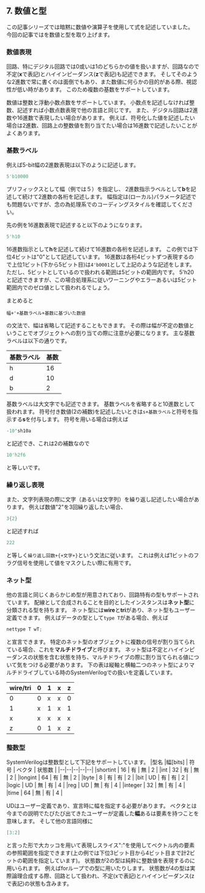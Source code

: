## 7. 数値と型

この記事シリーズでは暗黙に数値や演算子を使用して式を記述していました。
今回の記事ではを数値と型を取り上げます。

### 数値表現

回路、特にデジタル回路では0或いは1のどちらかの値を扱いますが、回路なので不定(**x**で表記)とハイインピーダンス(**z**で表記)も記述できます。
そしてそのような2進数で常に書くのは面倒でもあり、また数値に何らかの目的がある際、視認性が低い時があります。
このため複数の基数をサポートしています。

数値は整数と浮動小数点数をサポートしています。
小数点を記述しなければ整数、記述すれば小数点数表現で他の言語と同じです。
また、デジタル回路は2進数や16進数で表現したい場合があります。
例えば、符号化した値を記述したい場合は2進数、回路上の整数値を割り当てたい場合は16進数で記述したいことがよくあります。

### 基数ラベル

例えば5-bit幅の2進数表現は以下のように記述します。
```verilog
5'b10000
```
プリフィックスとして幅（例では５）を指定し、 2進数指示ラベルとして**b**を記述して続けて2進数の各桁を記述します。
幅指定は(ローカル)パラメータ記述でも問題ないですが、念の為処理系でのコーディングスタイルを確認してください。

先の例を16進数表現で記述すると以下のようになります。
```verilog
5'h10
```
16進数指示として**h**を記述して続けて16進数の各桁を記述します。
この例では下位4ビットは"0"として記述しています。
16進数は各桁4ビットずつ表現するので上位1ビット(下から5ビット目)は```4'b0001```として上記のような記述をします。
ただし、5ビットとしているので扱われる範囲は5ビットの範囲内です。
5'h20と記述できますが、この場合処理系に従いワーニングやエラーあるいは5ビット範囲内でのゼロ値として扱われるでしょう。

まとめると
```
幅+'+基数ラベル+基数に基づいた数値
```
の文法で、幅は省略して記述することもできます。
その際は幅が不定の数値ということでオブジェクトへの割り当ての際に注意が必要になります。
主な基数ラベルは以下の通りです。

|基数ラベル|基数|
|--------|---|
| h      | 16|
| d      | 10|
| b      |  2|

基数ラベルは大文字でも記述できます。
基数ラベルを省略すると10進数として扱われます。
符号付き数値(2の補数)を記述したいときは```s+基数ラベル```と符号を指示する**s**を付与します。
符号を用いる場合は例えば
```verilog
-10'sh10a
````
と記述でき、これは2の補数なので
```verilog
10'h2f6
````
と等しいです。
### 繰り返し表現

また、文字列表現の際に文字（あるいは文字列）を繰り返し記述したい場合があります。
例えば数値"2"を3回繰り返したい場合、
```verilog
3{2}
````
と記述すれば
```verilog
222
````
と等しく```繰り返し回数+{+文字+}```という文法に従います。
これは例えば1ビットのフラグ信号を使用して値をマスクしたい際に有用です。

### ネット型
他の言語と同じくあらかじめ型が用意されており、回路特有の型もサポートされています。
配線として合成されることを目的としたインスタンスは**ネット型**に分類される型を持ちます。
ネット型には**wire**と**tri**があり、ネット型もユーザー定義できます。
例えばデータの型として```type T```がある場合、例えば
```verilog
nettype T wT;
```
と宣言できます。
特定のネット型のオブジェクトに複数の信号が割り当てられている場合、これを**マルチドライブ**と呼びます。
ネット型は不定とハイインピーダンスの状態を含む状態を持ち、マルチドライブの際に割り当てられる値について気をつける必要があります。
下の表は縦軸と横軸二つのネット型によりマルチドライブしている時のSystemVerilogでの扱いを定義しています。

|wire/tri   | 0 | 1 | x | z |
|-|-|-|-|-|
| 0 | 0 | x | x | 0 |
| 1 | x | 1 | x | 1 |
| x | x | x | x | x |
| z | 0 | 1 | x | z |

### 整数型
SystemVerilogは整数型として下記をサポートしています。
|型名        |幅[bits] | 符号 | ベクタ | 状態数 |
|--|--|--|--|--|
|shortint   | 16    | 有    | 無    | 2 |
|int        | 32    | 有    | 無    | 2 |
|longint    | 64    | 有    | 無    | 2 |
|byte       | 8     | 有    | 有    | 2 |
|bit        | UD    | 有    | 有    | 2 |
|logic      | UD    | 無    | 有    | 4 |
|reg        | UD    | 無    | 有    | 4 |
|integer    | 32    | 無    | 有    | 4 |
|time       | 64    | 無    | 有    | 4 |

UDはユーザー定義であり、宣言時に幅を指定する必要があります。
ベクタとは今までの説明でたびたび出てきたユーザーが定義した**幅**あるは要素を持つことを意味します。
そして他の言語同様に
```verilog
[3:2]
```
と言った形で大カッコを用いて表現しスライス":"を使用してベクトル内の要素の参照範囲を指定できます(上の例では下位3ビット目から4ビット目まで計2ビットの範囲を指定しています)。
状態数が2の型は純粋に整数値を表現するのに用いられます。
例えばforループでの型に用いたりします。
状態数が4の型は実際論理合成する際、回路として扱われ、不定(xで表記)とハイインピーダンス(zで表記)の状態も含みます。
